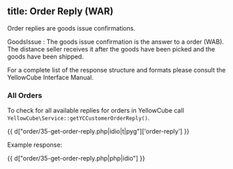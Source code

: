 title: Order Reply (WAR)
---

Order replies are goods issue confirmations.

GoodsIssue
:   The goods issue confirmation is the answer to a order (WAB). The distance seller receives it after
    the goods have been picked and the goods have been shipped.


For a complete list of the response structure and formats please consult the YellowCube Interface Manual.

### All Orders

To check for all available replies for orders in YellowCube call
`YellowCube\Service::getYCCustomerOrderReply()`.

{{ d["order/35-get-order-reply.php|idio|t|pyg"]['order-reply'] }}

Example response:

{{ d["order/35-get-order-reply.php|php|idio"] }}

